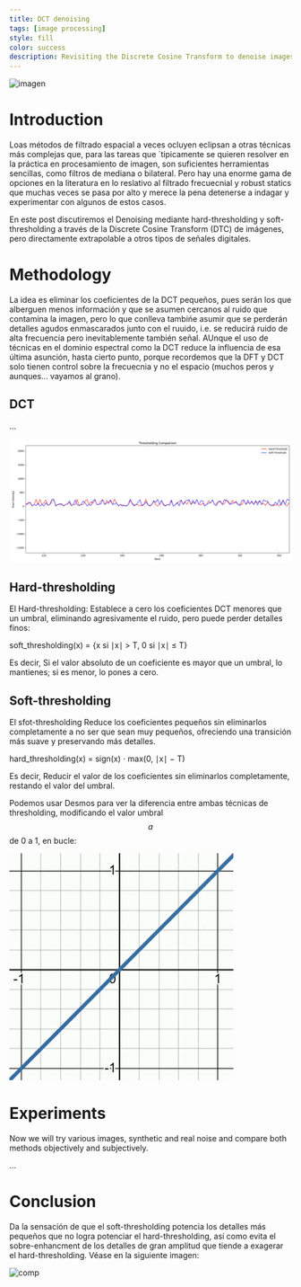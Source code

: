 ```yaml
---
title: DCT denoising
tags: [image processing]
style: fill
color: success
description: Revisiting the Discrete Cosine Transform to denoise images
---
```


![imagen](../assets/blog_images/2025-XX-XX-dct-denoising/imagen.png)

# Introduction

Loas métodos de filtrado espacial a veces ocluyen eclipsan a otras técnicas más complejas que, para las tareas que ´tipicamente se quieren resolver en la práctica en procesamiento de imagen, son suficientes herramientas sencillas, como filtros de mediana o bilateral. Pero hay una enorme gama de opciones en la literatura en lo reslativo al filtrado frecuecnial y robust statics que muchas veces se pasa por alto y merece la pena detenerse a indagar y experimentar con algunos de estos casos.

En este post discutiremos el Denoising mediante hard-thresholding y soft-thresholding a través de la Discrete Cosine Transform (DTC) de imágenes, pero directamente extrapolable a otros tipos de señales digitales.

# Methodology

La idea es eliminar los coeficientes de la DCT pequeños, pues serán los que alberguen menos información y que se asumen cercanos al ruido que contamina la imagen, pero lo que conlleva tambińe asumir que se perderán detalles agudos enmascarados junto con el ruuido, i.e. se reducirá ruido de alta frecuencia pero inevitablemente también señal. AUnque el uso de técnicas en el dominio espectral como la DCT reduce la influencia de esa última asunción, hasta cierto punto, porque recordemos que la DFT y DCT solo tienen control sobre la frecuecnia y no el espacio (muchos peros y aunques... vayamos al grano).
 
## DCT

...

![comp](../assets/blog_images/2025-XX-XX-dct-denoising/comp.png)

## Hard-thresholding

El Hard-thresholding: Establece a cero los coeficientes DCT menores que un umbral, eliminando  agresivamente el ruido, pero puede perder detalles finos:

soft_thresholding(x) = {x ​si ∣x∣ > T, 0 si ∣x∣ ≤ T}​


Es decir, Si el valor absoluto de un coeficiente es mayor que un umbral, lo mantienes; si es menor, lo pones a cero.

## Soft-thresholding

El sfot-thresholding Reduce los coeficientes pequeños sin eliminarlos completamente a no ser que sean muy pequeños, ofreciendo una transición más suave y preservando más detalles.

hard_thresholding(x) = sign(x) ⋅ max(0, ∣x∣ − T)

Es decir, Reducir el valor de los coeficientes sin eliminarlos completamente, restando el valor del umbral.

Podemos usar Desmos para ver la diferencia entre ambas técnicas de thresholding, modificando el valor umbral $$a$$ de 0 a 1, en bucle:

![desmos](../assets/blog_images/2025-XX-XX-dct-denoising/desmos.gif)

# Experiments 

Now we will try various images, synthetic and real noise and compare both methods objectively and subjectively.

...

# Conclusion

Da la sensación de que el soft-thresholding potencia los detalles más pequeños que no logra potenciar el hard-thresholding, así como evita el sobre-enhancment de los detalles de gran amplitud que tiende a exagerar el hard-thresholding. Véase en la siguiente imagen:

![comp](./comp.png)
